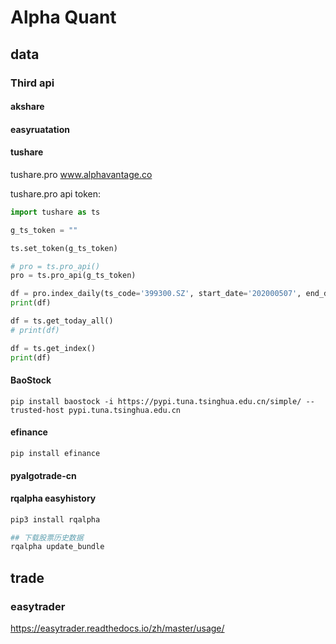# Alpha Quant

## data

### Third api

#### akshare

#### easyruatation

#### tushare

tushare.pro
www.alphavantage.co

tushare.pro api token: 

```python
import tushare as ts

g_ts_token = ""

ts.set_token(g_ts_token)

# pro = ts.pro_api()
pro = ts.pro_api(g_ts_token)

df = pro.index_daily(ts_code='399300.SZ', start_date='202000507', end_date='20200608')
print(df)

df = ts.get_today_all()
# print(df)

df = ts.get_index()
print(df)
```

#### BaoStock

```
pip install baostock -i https://pypi.tuna.tsinghua.edu.cn/simple/ --trusted-host pypi.tuna.tsinghua.edu.cn

```

#### efinance

```
pip install efinance
```

#### pyalgotrade-cn

#### rqalpha easyhistory

```bash
pip3 install rqalpha

## 下载股票历史数据
rqalpha update_bundle


```

## trade

### easytrader

https://easytrader.readthedocs.io/zh/master/usage/